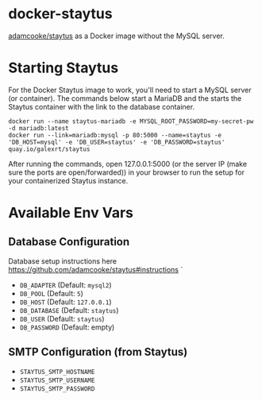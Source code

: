 # docker-staytus
[adamcooke/staytus](https://github.com/adamcooke/staytus) as a Docker image without the MySQL server.

# Starting Staytus
For the Docker Staytus image to work, you'll need to start a MySQL server (or container).
The commands below start a MariaDB and the starts the Staytus container with the link to the database container.
```
docker run --name staytus-mariadb -e MYSQL_ROOT_PASSWORD=my-secret-pw -d mariadb:latest
docker run --link=mariadb:mysql -p 80:5000 --name=staytus -e 'DB_HOST=mysql' -e 'DB_USER=staytus' -e 'DB_PASSWORD=staytus' quay.io/galexrt/staytus
```
After running the commands, open 127.0.0.1:5000 (or the server IP (make sure the ports are open/forwarded)) in your browser to run the setup for your containerized Staytus instance.

# Available Env Vars

## Database Configuration
Database setup instructions here https://github.com/adamcooke/staytus#instructions
`
* `DB_ADAPTER` (Default: `mysql2`)
* `DB_POOL` (Default: `5`)
* `DB_HOST` (Default: `127.0.0.1`)
* `DB_DATABASE` (Default: `staytus`)
* `DB_USER` (Default: `staytus`)
* `DB_PASSWORD` (Default: empty)

## SMTP Configuration (from Staytus)
* `STAYTUS_SMTP_HOSTNAME`
* `STAYTUS_SMTP_USERNAME`
* `STAYTUS_SMTP_PASSWORD`
